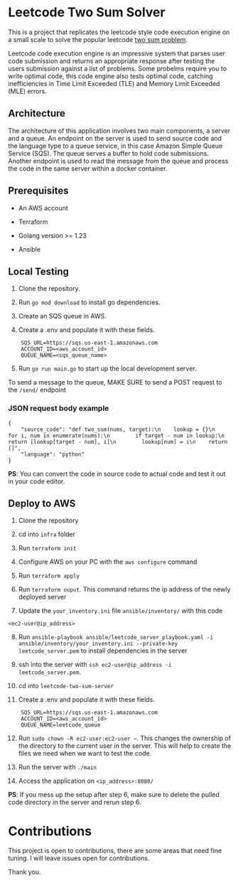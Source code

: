 # Leetcode Two Sum Solver

This is a project that replicates the leetcode style code execution engine on a small scale to solve the popular leetcode [two sum problem](https://leetcode.com/problems/two-sum/). 

Leetcode code execution engine is an impressive system that parses user code submission and returns an appropriate response after testing the users submission against a list of problems. Some probelms require you to write optimal code, this code engine also tests optimal code, catching inefficiencies in Time Limit Exceeded (TLE) and Memory Limit Exceeded (MLE) errors.


## Architecture
The architecture of this application involves two main components, a server and a queue. An endpoint on the server is used to send source code and the language type to a queue service, in this case Amazon Simple Queue Service (SQS). The queue serves a buffer to hold code submissions. Another endpoint is used to read the message from the queue and process the code in the same server within a docker container.


## Prerequisites
- An AWS account

- Terraform

- Golang version >= 1.23

- Ansible
 
## Local Testing
1. Clone the repository.

2. Run ```go mod download``` to install go dependencies.

3. Create an SQS queue in AWS.

4. Create a .env and populate it with these fields.
```
    SQS_URL=https://sqs.us-east-1.amazonaws.com
    ACCOUNT_ID=<aws_account_id>
    QUEUE_NAME=<sqs_queue_name>
```

5. Run ```go run main.go``` to start up the local development server.

To send a message to the queue, MAKE SURE to send a POST request to the ```/send/``` endpoint
### JSON request body example
```
{
    "source_code": "def two_sum(nums, target):\n    lookup = {}\n    for i, num in enumerate(nums):\n        if target - num in lookup:\n            return [lookup[target - num], i]\n        lookup[num] = i\n    return []",
    "language": "python"
}
```
**PS**: You can convert the code in source code to actual code and test it out in your code editor.


## Deploy to AWS
1. Clone the repository

2. cd into ```infra``` folder

3. Run ```terraform init```

4. Configure AWS on your PC with the ```aws configure``` command

5. Run ```terraform apply```

6. Run ```terraform ouput```. This command returns the ip address of the newly deployed server

7. Update the ```your_inventory.ini``` file ```ansible/inventory/``` with this code
```
<ec2-user@ip_address>
``` 

8. Run ```ansible-playbook ansible/leetcode_server_playbook.yaml -i ansible/inventory/your_inventory.ini --private-key leetcode_server.pem``` to install dependencies in the server

9. ssh into the server with ```ssh ec2-user@ip_address -i leetcode_server.pem```.

10. cd into ```leetcode-two-sum-server```

11. Create a .env and populate it with these fields.
```
    SQS_URL=https://sqs.us-east-1.amazonaws.com
    ACCOUNT_ID=<aws_account_id>
    QUEUE_NAME=leetcode_queue
```

12. Run ```sudo chown -R ec2-user:ec2-user ~```. This changes the ownership of the directory to the current user in the server. This will help to create the files we need when we want to test the code.

13. Run the server with ```./main```

14. Access the application on ```<ip_address>:8080/```

**PS**: If you mess up the setup after step 6, make sure to delete the pulled code directory in the server and rerun step 6.


# Contributions
This project is open to contributions, there are some areas that need fine tuning. I will leave issues open for contributions.

Thank you.